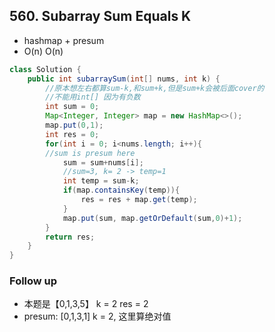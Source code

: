 ## 560. Subarray Sum Equals K
- hashmap + presum
- O(n) O(n)
```java
class Solution {
    public int subarraySum(int[] nums, int k) {
        //原本想左右都算sum-k,和sum+k,但是sum+k会被后面cover的
        //不能用int[] 因为有负数
        int sum = 0;
        Map<Integer, Integer> map = new HashMap<>();
        map.put(0,1);
        int res = 0;
        for(int i = 0; i<nums.length; i++){
        //sum is presum here
            sum = sum+nums[i];
            //sum=3, k= 2 -> temp=1
            int temp = sum-k;
            if(map.containsKey(temp)){
                res = res + map.get(temp);
            }
            map.put(sum, map.getOrDefault(sum,0)+1);
        }
        return res;
    }
}
```

### Follow up
- 本题是【0,1,3,5】 k = 2 res = 2
- presum: [0,1,3,1] k = 2, 这里算绝对值

